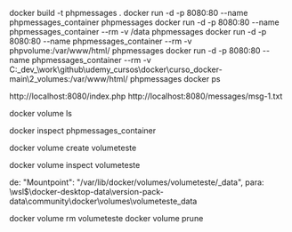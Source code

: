 docker build -t phpmessages .
docker run -d -p 8080:80 --name  phpmessages_container phpmessages
docker run -d -p 8080:80 --name phpmessages_container --rm -v /data phpmessages
docker run -d -p 8080:80 --name phpmessages_container --rm -v phpvolume:/var/www/html/ phpmessages
docker run -d -p 8080:80 --name phpmessages_container --rm -v C:\_dev_\work\github\udemy_cursos\docker\curso_docker-main\2_volumes:/var/www/html/ phpmessages
docker ps 

http://localhost:8080/index.php
http://localhost:8080/messages/msg-1.txt


docker volume ls

docker inspect phpmessages_container

docker volume create volumeteste

docker volume inspect volumeteste

de: "Mountpoint": "/var/lib/docker/volumes/volumeteste/_data",
para: \\wsl$\docker-desktop-data\version-pack-data\community\docker\volumes\volumeteste\_data

docker volume rm volumeteste
docker volume prune